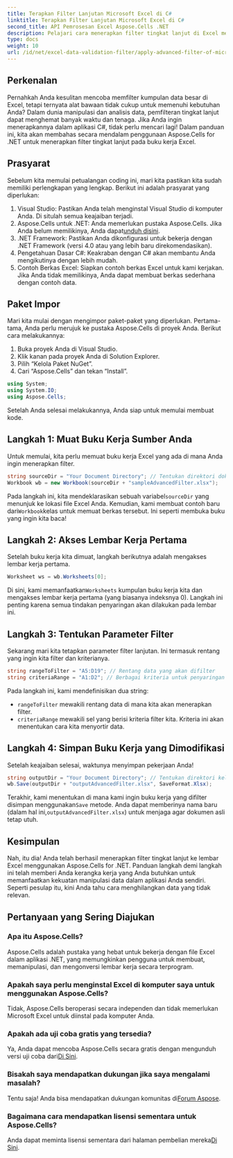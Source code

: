 ```yaml
---
title: Terapkan Filter Lanjutan Microsoft Excel di C#
linktitle: Terapkan Filter Lanjutan Microsoft Excel di C#
second_title: API Pemrosesan Excel Aspose.Cells .NET
description: Pelajari cara menerapkan filter tingkat lanjut di Excel menggunakan C# dan Aspose.Cells. Panduan langkah demi langkah disertakan untuk penerapan yang mudah.
type: docs
weight: 10
url: /id/net/excel-data-validation-filter/apply-advanced-filter-of-microsoft-excel-in-csharp/
---
```

## Perkenalan

Pernahkah Anda kesulitan mencoba memfilter kumpulan data besar di Excel, tetapi ternyata alat bawaan tidak cukup untuk memenuhi kebutuhan Anda? Dalam dunia manipulasi dan analisis data, pemfilteran tingkat lanjut dapat menghemat banyak waktu dan tenaga. Jika Anda ingin menerapkannya dalam aplikasi C#, tidak perlu mencari lagi! Dalam panduan ini, kita akan membahas secara mendalam penggunaan Aspose.Cells for .NET untuk menerapkan filter tingkat lanjut pada buku kerja Excel. 

## Prasyarat

Sebelum kita memulai petualangan coding ini, mari kita pastikan kita sudah memiliki perlengkapan yang lengkap. Berikut ini adalah prasyarat yang diperlukan:

1. Visual Studio: Pastikan Anda telah menginstal Visual Studio di komputer Anda. Di situlah semua keajaiban terjadi.
2.  Aspose.Cells untuk .NET: Anda memerlukan pustaka Aspose.Cells. Jika Anda belum memilikinya, Anda dapat[unduh disini](https://releases.aspose.com/cells/net/).
3. .NET Framework: Pastikan Anda dikonfigurasi untuk bekerja dengan .NET Framework (versi 4.0 atau yang lebih baru direkomendasikan).
4. Pengetahuan Dasar C#: Keakraban dengan C# akan membantu Anda mengikutinya dengan lebih mudah.
5. Contoh Berkas Excel: Siapkan contoh berkas Excel untuk kami kerjakan. Jika Anda tidak memilikinya, Anda dapat membuat berkas sederhana dengan contoh data.

## Paket Impor

Mari kita mulai dengan mengimpor paket-paket yang diperlukan. Pertama-tama, Anda perlu merujuk ke pustaka Aspose.Cells di proyek Anda. Berikut cara melakukannya:

1. Buka proyek Anda di Visual Studio.
2. Klik kanan pada proyek Anda di Solution Explorer.
3. Pilih “Kelola Paket NuGet”.
4. Cari “Aspose.Cells” dan tekan “Install”.

```csharp
using System;
using System.IO;
using Aspose.Cells;
```

Setelah Anda selesai melakukannya, Anda siap untuk memulai membuat kode.


## Langkah 1: Muat Buku Kerja Sumber Anda

Untuk memulai, kita perlu memuat buku kerja Excel yang ada di mana Anda ingin menerapkan filter.

```csharp
string sourceDir = "Your Document Directory"; // Tentukan direktori dokumen Anda
Workbook wb = new Workbook(sourceDir + "sampleAdvancedFilter.xlsx");
```

 Pada langkah ini, kita mendeklarasikan sebuah variabel`sourceDir` yang menunjuk ke lokasi file Excel Anda. Kemudian, kami membuat contoh baru dari`Workbook`kelas untuk memuat berkas tersebut. Ini seperti membuka buku yang ingin kita baca!

## Langkah 2: Akses Lembar Kerja Pertama

Setelah buku kerja kita dimuat, langkah berikutnya adalah mengakses lembar kerja pertama.

```csharp
Worksheet ws = wb.Worksheets[0];
```

 Di sini, kami memanfaatkan`Worksheets` kumpulan buku kerja kita dan mengakses lembar kerja pertama (yang biasanya indeksnya 0). Langkah ini penting karena semua tindakan penyaringan akan dilakukan pada lembar ini.

## Langkah 3: Tentukan Parameter Filter

Sekarang mari kita tetapkan parameter filter lanjutan. Ini termasuk rentang yang ingin kita filter dan kriterianya.

```csharp
string rangeToFilter = "A5:D19"; // Rentang data yang akan difilter
string criteriaRange = "A1:D2"; // Berbagai kriteria untuk penyaringan
```

Pada langkah ini, kami mendefinisikan dua string: 
- `rangeToFilter` mewakili rentang data di mana kita akan menerapkan filter.
- `criteriaRange` mewakili sel yang berisi kriteria filter kita. Kriteria ini akan menentukan cara kita menyortir data.

## Langkah 4: Simpan Buku Kerja yang Dimodifikasi

Setelah keajaiban selesai, waktunya menyimpan pekerjaan Anda!

```csharp
string outputDir = "Your Document Directory"; // Tentukan direktori keluaran Anda
wb.Save(outputDir + "outputAdvancedFilter.xlsx", SaveFormat.Xlsx);
```

Terakhir, kami menentukan di mana kami ingin buku kerja yang difilter disimpan menggunakan`Save` metode. Anda dapat memberinya nama baru (dalam hal ini,`outputAdvancedFilter.xlsx`) untuk menjaga agar dokumen asli tetap utuh.

## Kesimpulan

Nah, itu dia! Anda telah berhasil menerapkan filter tingkat lanjut ke lembar Excel menggunakan Aspose.Cells for .NET. Panduan langkah demi langkah ini telah memberi Anda kerangka kerja yang Anda butuhkan untuk memanfaatkan kekuatan manipulasi data dalam aplikasi Anda sendiri. Seperti pesulap itu, kini Anda tahu cara menghilangkan data yang tidak relevan.

## Pertanyaan yang Sering Diajukan

### Apa itu Aspose.Cells?
Aspose.Cells adalah pustaka yang hebat untuk bekerja dengan file Excel dalam aplikasi .NET, yang memungkinkan pengguna untuk membuat, memanipulasi, dan mengonversi lembar kerja secara terprogram.

### Apakah saya perlu menginstal Excel di komputer saya untuk menggunakan Aspose.Cells?
Tidak, Aspose.Cells beroperasi secara independen dan tidak memerlukan Microsoft Excel untuk diinstal pada komputer Anda.

### Apakah ada uji coba gratis yang tersedia?
 Ya, Anda dapat mencoba Aspose.Cells secara gratis dengan mengunduh versi uji coba dari[Di Sini](https://releases.aspose.com/).

### Bisakah saya mendapatkan dukungan jika saya mengalami masalah?
Tentu saja! Anda bisa mendapatkan dukungan komunitas di[Forum Aspose](https://forum.aspose.com/c/cells/9).

### Bagaimana cara mendapatkan lisensi sementara untuk Aspose.Cells?
 Anda dapat meminta lisensi sementara dari halaman pembelian mereka[Di Sini](https://purchase.aspose.com/temporary-license/). 